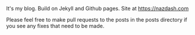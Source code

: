 It's my blog. Build on Jekyll and Github pages. Site at https://nazdash.com

Please feel free to make pull requests to the posts in the posts directory if you see any fixes that need to be made.